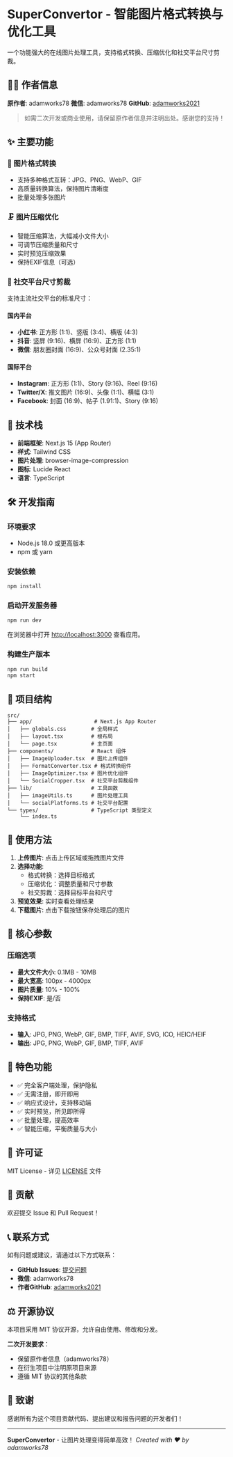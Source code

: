 # SuperConvertor - 智能图片格式转换与优化工具

一个功能强大的在线图片处理工具，支持格式转换、压缩优化和社交平台尺寸剪裁。

## 👨‍💻 作者信息

**原作者**: adamworks78
**微信**: adamworks78
**GitHub**: [adamworks2021](https://github.com/adamworks2021)

> 如需二次开发或商业使用，请保留原作者信息并注明出处。感谢您的支持！

## ✨ 主要功能

### 🔄 图片格式转换
- 支持多种格式互转：JPG、PNG、WebP、GIF
- 高质量转换算法，保持图片清晰度
- 批量处理多张图片

### 🗜️ 图片压缩优化
- 智能压缩算法，大幅减小文件大小
- 可调节压缩质量和尺寸
- 实时预览压缩效果
- 保持EXIF信息（可选）

### 📱 社交平台尺寸剪裁
支持主流社交平台的标准尺寸：

#### 国内平台
- **小红书**: 正方形 (1:1)、竖版 (3:4)、横版 (4:3)
- **抖音**: 竖屏 (9:16)、横屏 (16:9)、正方形 (1:1)
- **微信**: 朋友圈封面 (16:9)、公众号封面 (2.35:1)

#### 国际平台
- **Instagram**: 正方形 (1:1)、Story (9:16)、Reel (9:16)
- **Twitter/X**: 推文图片 (16:9)、头像 (1:1)、横幅 (3:1)
- **Facebook**: 封面 (16:9)、帖子 (1.91:1)、Story (9:16)

## 🚀 技术栈

- **前端框架**: Next.js 15 (App Router)
- **样式**: Tailwind CSS
- **图片处理**: browser-image-compression
- **图标**: Lucide React
- **语言**: TypeScript

## 🛠️ 开发指南

### 环境要求
- Node.js 18.0 或更高版本
- npm 或 yarn

### 安装依赖
```bash
npm install
```

### 启动开发服务器
```bash
npm run dev
```

在浏览器中打开 [http://localhost:3000](http://localhost:3000) 查看应用。

### 构建生产版本
```bash
npm run build
npm start
```

## 📁 项目结构

```
src/
├── app/                    # Next.js App Router
│   ├── globals.css        # 全局样式
│   ├── layout.tsx         # 根布局
│   └── page.tsx           # 主页面
├── components/            # React 组件
│   ├── ImageUploader.tsx  # 图片上传组件
│   ├── FormatConverter.tsx # 格式转换组件
│   ├── ImageOptimizer.tsx # 图片优化组件
│   └── SocialCropper.tsx  # 社交平台剪裁组件
├── lib/                   # 工具函数
│   ├── imageUtils.ts      # 图片处理工具
│   └── socialPlatforms.ts # 社交平台配置
└── types/                 # TypeScript 类型定义
    └── index.ts
```

## 🎯 使用方法

1. **上传图片**: 点击上传区域或拖拽图片文件
2. **选择功能**:
   - 格式转换：选择目标格式
   - 压缩优化：调整质量和尺寸参数
   - 社交剪裁：选择目标平台和尺寸
3. **预览效果**: 实时查看处理结果
4. **下载图片**: 点击下载按钮保存处理后的图片

## 🔧 核心参数

### 压缩选项
- **最大文件大小**: 0.1MB - 10MB
- **最大宽高**: 100px - 4000px
- **图片质量**: 10% - 100%
- **保持EXIF**: 是/否

### 支持格式
- **输入**: JPG, PNG, WebP, GIF, BMP, TIFF, AVIF, SVG, ICO, HEIC/HEIF
- **输出**: JPG, PNG, WebP, GIF, BMP, TIFF, AVIF

## 🌟 特色功能

- ✅ 完全客户端处理，保护隐私
- ✅ 无需注册，即开即用
- ✅ 响应式设计，支持移动端
- ✅ 实时预览，所见即所得
- ✅ 批量处理，提高效率
- ✅ 智能压缩，平衡质量与大小

## 📄 许可证

MIT License - 详见 [LICENSE](LICENSE) 文件

## 🤝 贡献

欢迎提交 Issue 和 Pull Request！

## 📞 联系方式

如有问题或建议，请通过以下方式联系：
- **GitHub Issues**: [提交问题](https://github.com/adamworks2021/superconvertor/issues)
- **微信**: adamworks78
- **作者GitHub**: [adamworks2021](https://github.com/adamworks2021)

## ⚖️ 开源协议

本项目采用 MIT 协议开源，允许自由使用、修改和分发。

**二次开发要求**：
- 保留原作者信息（adamworks78）
- 在衍生项目中注明原项目来源
- 遵循 MIT 协议的其他条款

## 🙏 致谢

感谢所有为这个项目贡献代码、提出建议和报告问题的开发者们！

---

**SuperConvertor** - 让图片处理变得简单高效！
*Created with ❤️ by adamworks78*
